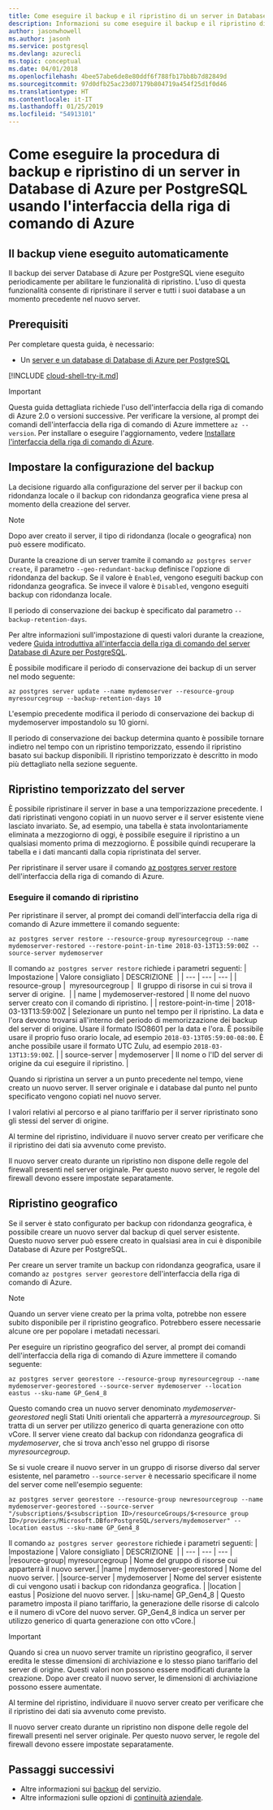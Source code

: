 ```yaml
---
title: Come eseguire il backup e il ripristino di un server in Database di Azure per PostgreSQL
description: Informazioni su come eseguire il backup e il ripristino di un server nel database di Azure per PostgreSQL usando l'interfaccia della riga di comando di Azure.
author: jasonwhowell
ms.author: jasonh
ms.service: postgresql
ms.devlang: azurecli
ms.topic: conceptual
ms.date: 04/01/2018
ms.openlocfilehash: 4bee57abe6de8e80ddf6f788fb17bb8b7d82849d
ms.sourcegitcommit: 97d0dfb25ac23d07179b804719a454f25d1f0d46
ms.translationtype: HT
ms.contentlocale: it-IT
ms.lasthandoff: 01/25/2019
ms.locfileid: "54913101"
---
```

# <a name="how-to-back-up-and-restore-a-server-in-azure-database-for-postgresql-using-the-azure-cli"></a>Come eseguire la procedura di backup e ripristino di un server in Database di Azure per PostgreSQL usando l'interfaccia della riga di comando di Azure

## <a name="backup-happens-automatically"></a>Il backup viene eseguito automaticamente
Il backup dei server Database di Azure per PostgreSQL viene eseguito periodicamente per abilitare le funzionalità di ripristino. L'uso di questa funzionalità consente di ripristinare il server e tutti i suoi database a un momento precedente nel nuovo server.

## <a name="prerequisites"></a>Prerequisiti
Per completare questa guida, è necessario:
- Un [server e un database di Database di Azure per PostgreSQL](quickstart-create-server-database-azure-cli.md)

[!INCLUDE [cloud-shell-try-it.md](../../includes/cloud-shell-try-it.md)]

 

> [!IMPORTANT]
> Questa guida dettagliata richiede l'uso dell'interfaccia della riga di comando di Azure 2.0 o versioni successive. Per verificare la versione, al prompt dei comandi dell'interfaccia della riga di comando di Azure immettere `az --version`. Per installare o eseguire l'aggiornamento, vedere [Installare l'interfaccia della riga di comando di Azure]( /cli/azure/install-azure-cli).

## <a name="set-backup-configuration"></a>Impostare la configurazione del backup

La decisione riguardo alla configurazione del server per il backup con ridondanza locale o il backup con ridondanza geografica viene presa al momento della creazione del server. 

> [!NOTE]
> Dopo aver creato il server, il tipo di ridondanza (locale o geografica) non può essere modificato.
>

Durante la creazione di un server tramite il comando `az postgres server create`, il parametro `--geo-redundant-backup` definisce l'opzione di ridondanza del backup. Se il valore è `Enabled`, vengono eseguiti backup con ridondanza geografica. Se invece il valore è `Disabled`, vengono eseguiti backup con ridondanza locale. 

Il periodo di conservazione dei backup è specificato dal parametro `--backup-retention-days`. 

Per altre informazioni sull'impostazione di questi valori durante la creazione, vedere [Guida introduttiva all'interfaccia della riga di comando del server Database di Azure per PostgreSQL](quickstart-create-server-database-azure-cli.md).

È possibile modificare il periodo di conservazione dei backup di un server nel modo seguente:

```azurecli-interactive
az postgres server update --name mydemoserver --resource-group myresourcegroup --backup-retention-days 10
```

L'esempio precedente modifica il periodo di conservazione dei backup di mydemoserver impostandolo su 10 giorni.

Il periodo di conservazione dei backup determina quanto è possibile tornare indietro nel tempo con un ripristino temporizzato, essendo il ripristino basato sui backup disponibili. Il ripristino temporizzato è descritto in modo più dettagliato nella sezione seguente.

## <a name="server-point-in-time-restore"></a>Ripristino temporizzato del server
È possibile ripristinare il server in base a una temporizzazione precedente. I dati ripristinati vengono copiati in un nuovo server e il server esistente viene lasciato invariato. Se, ad esempio, una tabella è stata involontariamente eliminata a mezzogiorno di oggi, è possibile eseguire il ripristino a un qualsiasi momento prima di mezzogiorno. È possibile quindi recuperare la tabella e i dati mancanti dalla copia ripristinata del server. 

Per ripristinare il server usare il comando [az postgres server restore](/cli/azure/postgres/server#az_postgres_server_restore) dell'interfaccia della riga di comando di Azure.

### <a name="run-the-restore-command"></a>Eseguire il comando di ripristino

Per ripristinare il server, al prompt dei comandi dell'interfaccia della riga di comando di Azure immettere il comando seguente:

```azurecli-interactive
az postgres server restore --resource-group myresourcegroup --name mydemoserver-restored --restore-point-in-time 2018-03-13T13:59:00Z --source-server mydemoserver
```

Il comando `az postgres server restore` richiede i parametri seguenti:
| Impostazione | Valore consigliato | DESCRIZIONE  |
| --- | --- | --- |
| resource-group |  myresourcegroup |  Il gruppo di risorse in cui si trova il server di origine.  |
| name | mydemoserver-restored | Il nome del nuovo server creato con il comando di ripristino. |
| restore-point-in-time | 2018-03-13T13:59:00Z | Selezionare un punto nel tempo per il ripristino. La data e l'ora devono trovarsi all'interno del periodo di memorizzazione dei backup del server di origine. Usare il formato ISO8601 per la data e l'ora. È possibile usare il proprio fuso orario locale, ad esempio `2018-03-13T05:59:00-08:00`. È anche possibile usare il formato UTC Zulu, ad esempio `2018-03-13T13:59:00Z`. |
| source-server | mydemoserver | Il nome o l'ID del server di origine da cui eseguire il ripristino. |

Quando si ripristina un server a un punto precedente nel tempo, viene creato un nuovo server. Il server originale e i database dal punto nel punto specificato vengono copiati nel nuovo server.

I valori relativi al percorso e al piano tariffario per il server ripristinato sono gli stessi del server di origine. 

Al termine del ripristino, individuare il nuovo server creato per verificare che il ripristino dei dati sia avvenuto come previsto.

Il nuovo server creato durante un ripristino non dispone delle regole del firewall presenti nel server originale. Per questo nuovo server, le regole del firewall devono essere impostate separatamente.

## <a name="geo-restore"></a>Ripristino geografico
Se il server è stato configurato per backup con ridondanza geografica, è possibile creare un nuovo server dal backup di quel server esistente. Questo nuovo server può essere creato in qualsiasi area in cui è disponibile Database di Azure per PostgreSQL.  

Per creare un server tramite un backup con ridondanza geografica, usare il comando `az postgres server georestore` dell'interfaccia della riga di comando di Azure.

> [!NOTE]
> Quando un server viene creato per la prima volta, potrebbe non essere subito disponibile per il ripristino geografico. Potrebbero essere necessarie alcune ore per popolare i metadati necessari.
>

Per eseguire un ripristino geografico del server, al prompt dei comandi dell'interfaccia della riga di comando di Azure immettere il comando seguente:

```azurecli-interactive
az postgres server georestore --resource-group myresourcegroup --name mydemoserver-georestored --source-server mydemoserver --location eastus --sku-name GP_Gen4_8 
```
Questo comando crea un nuovo server denominato *mydemoserver-georestored* negli Stati Uniti orientali che apparterrà a *myresourcegroup*. Si tratta di un server per utilizzo generico di quarta generazione con otto vCore. Il server viene creato dal backup con ridondanza geografica di *mydemoserver*, che si trova anch'esso nel gruppo di risorse *myresourcegroup*.

Se si vuole creare il nuovo server in un gruppo di risorse diverso dal server esistente, nel parametro `--source-server` è necessario specificare il nome del server come nell'esempio seguente:

```azurecli-interactive
az postgres server georestore --resource-group newresourcegroup --name mydemoserver-georestored --source-server "/subscriptions/$<subscription ID>/resourceGroups/$<resource group ID>/providers/Microsoft.DBforPostgreSQL/servers/mydemoserver" --location eastus --sku-name GP_Gen4_8

```

Il comando `az postgres server georestore` richiede i parametri seguenti:
| Impostazione | Valore consigliato | DESCRIZIONE  |
| --- | --- | --- |
|resource-group| myresourcegroup | Nome del gruppo di risorse cui apparterrà il nuovo server.|
|name | mydemoserver-georestored | Nome del nuovo server. |
|source-server | mydemoserver | Nome del server esistente di cui vengono usati i backup con ridondanza geografica. |
|location | eastus | Posizione del nuovo server. |
|sku-name| GP_Gen4_8 | Questo parametro imposta il piano tariffario, la generazione delle risorse di calcolo e il numero di vCore del nuovo server. GP_Gen4_8 indica un server per utilizzo generico di quarta generazione con otto vCore.|


>[!Important]
>Quando si crea un nuovo server tramite un ripristino geografico, il server eredita le stesse dimensioni di archiviazione e lo stesso piano tariffario del server di origine. Questi valori non possono essere modificati durante la creazione. Dopo aver creato il nuovo server, le dimensioni di archiviazione possono essere aumentate.

Al termine del ripristino, individuare il nuovo server creato per verificare che il ripristino dei dati sia avvenuto come previsto.

Il nuovo server creato durante un ripristino non dispone delle regole del firewall presenti nel server originale. Per questo nuovo server, le regole del firewall devono essere impostate separatamente.

## <a name="next-steps"></a>Passaggi successivi
- Altre informazioni sui [backup](concepts-backup.md) del servizio.
- Altre informazioni sulle opzioni di [continuità aziendale](concepts-business-continuity.md).
